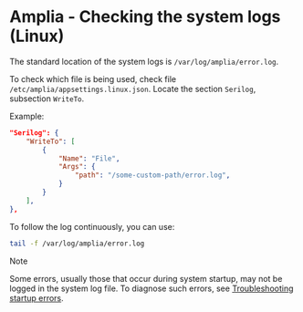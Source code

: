 ﻿# Amplia - Checking the system logs (Linux)

The standard location of the system logs is `/var/log/amplia/error.log`.

To check which file is being used, check file `/etc/amplia/appsettings.linux.json`. Locate the section `Serilog`, subsection `WriteTo`.

Example:
```json
"Serilog": {
	"WriteTo": [
		{
			"Name": "File",
			"Args": {
				"path": "/some-custom-path/error.log",
			}
		}
	],
},
```

To follow the log continuously, you can use:

```sh
tail -f /var/log/amplia/error.log
```

> [!NOTE]
> Some errors, usually those that occur during system startup, may not be logged in the system log file.
> To diagnose such errors, see [Troubleshooting startup errors](startup-errors.md).
